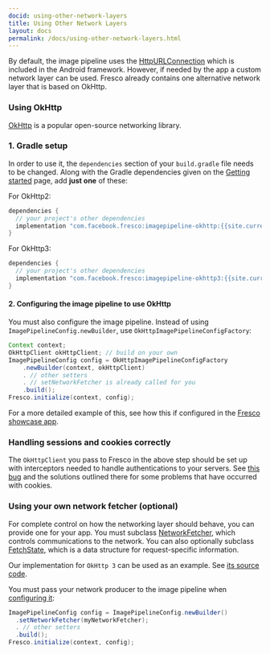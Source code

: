 ```yaml
---
docid: using-other-network-layers
title: Using Other Network Layers
layout: docs
permalink: /docs/using-other-network-layers.html
---
```


By default, the image pipeline uses the [HttpURLConnection](https://developer.android.com/training/basics/network-ops/connecting.html) which is included in the Android framework. However, if needed by the app a custom network layer can be used. Fresco already contains one alternative network layer that is based on OkHttp.

### Using OkHttp

[OkHttp](http://square.github.io/okhttp) is a popular open-source networking library.

### 1. Gradle setup

In order to use it, the `dependencies` section of your `build.gradle` file needs to be changed. Along with the Gradle dependencies given on the [Getting started](index.html) page, add **just one** of these:

For OkHttp2:

```groovy
dependencies {
  // your project's other dependencies
  implementation "com.facebook.fresco:imagepipeline-okhttp:{{site.current_version}}"
}
```

For OkHttp3:

```groovy
dependencies {
  // your project's other dependencies
  implementation "com.facebook.fresco:imagepipeline-okhttp3:{{site.current_version}}"
}
```

#### 2. Configuring the image pipeline to use OkHttp

You must also configure the image pipeline. Instead of using `ImagePipelineConfig.newBuilder`, use `OkHttpImagePipelineConfigFactory`:

```java
Context context;
OkHttpClient okHttpClient; // build on your own
ImagePipelineConfig config = OkHttpImagePipelineConfigFactory
    .newBuilder(context, okHttpClient)
    . // other setters
    . // setNetworkFetcher is already called for you
    .build();
Fresco.initialize(context, config);
```

For a more detailed example of this, see how this if configured in the [Fresco showcase app](https://github.com/facebook/fresco/blob/main/samples/showcase/src/main/java/com/facebook/fresco/samples/showcase/ShowcaseApplication.java).

### Handling sessions and cookies correctly

The `OkHttpClient` you pass to Fresco in the above step should be set up with interceptors needed to handle authentications to your servers. See [this bug](https://github.com/facebook/fresco/issues/385) and the solutions outlined there for some problems that have occurred with cookies.

### Using your own network fetcher (optional)

For complete control on how the networking layer should behave, you can provide one for your app. You must subclass [NetworkFetcher](../javadoc/reference/com/facebook/imagepipeline/producers/NetworkFetcher.html), which controls communications to the network. You can also optionally subclass [FetchState](../javadoc/reference/com/facebook/imagepipeline/producers/FetchState.html), which is a data structure for request-specific information.

Our implementation for `OkHttp 3` can be used as an example. See [its source code](https://github.com/facebook/fresco/blob/main/imagepipeline-backends/imagepipeline-okhttp3/src/main/java/com/facebook/imagepipeline/backends/okhttp3/OkHttpNetworkFetcher.java).

You must pass your network producer to the image pipeline when [configuring it](configure-image-pipeline.html):

```java
ImagePipelineConfig config = ImagePipelineConfig.newBuilder()
  .setNetworkFetcher(myNetworkFetcher);
  . // other setters
  .build();
Fresco.initialize(context, config);
```
